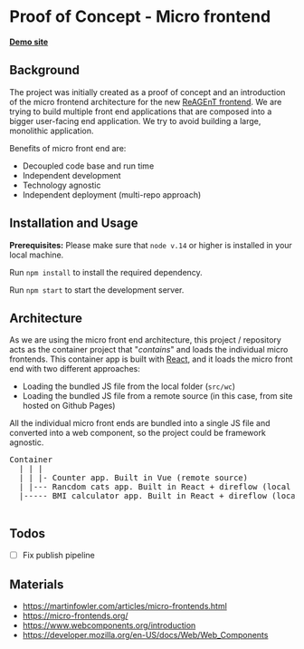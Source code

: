 # Proof of Concept - Micro frontend
[**Demo site**](https://louisandrew.github.io/poc-microfrontend/)

## Background
The project was initially created as a proof of concept and an introduction of the micro frontend architecture for the new [ReAGEnT frontend](https://github.com/ReAGEnT-WiSe2021-22/frontend-v2). We are trying to build multiple front end applications that are composed into a bigger user-facing end application. We try to avoid building a large, monolithic application.

Benefits of micro front end are:
- Decoupled code base and run time
- Independent development
- Technology agnostic
- Independent deployment (multi-repo approach)

## Installation and Usage
**Prerequisites:** Please make sure that `node v.14` or higher is installed in your local machine.


Run  `npm install`  to install the required dependency.

Run `npm start` to start the development server.


## Architecture 
As we are using the micro front end architecture, this project / repository acts as the container project that "*contains*" and loads the individual micro frontends. This container app is built with [React](https://reactjs.org/), and it loads the micro front end with two different approaches:
- Loading the bundled JS file from the local folder (`src/wc`)
- Loading the bundled JS file from a remote source (in this case, from site hosted on Github Pages)

All the individual micro front ends are bundled into a single JS file and converted into a web component, so the project could be framework agnostic.

<pre>
Container
  | | |
  | | |- Counter app. Built in Vue (remote source)
  | |--- Rancdom cats app. Built in React + direflow (local import) by <a src="https://github.com/NathanaelHermanto" target="_blank">NathanaelHermanto</a>
  |----- BMI calculator app. Built in React + direflow (local import) by <a src="https://github.com/sunanmau5" target="_blank">sunanmau5</a>

</pre>

## Todos
- [ ] Fix publish pipeline

## Materials
- https://martinfowler.com/articles/micro-frontends.html
- https://micro-frontends.org/
- https://www.webcomponents.org/introduction
- https://developer.mozilla.org/en-US/docs/Web/Web_Components